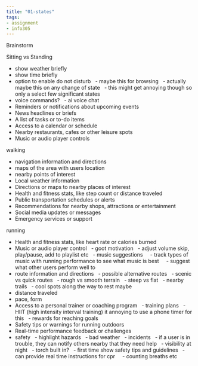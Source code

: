 ```yaml
---
title: "01-states"
tags: 
- assignment
- info305
---
```

Brainstorm

Sitting vs Standing
- show weather briefly
- show time briefly
- option to enable do not disturb
  - maybe this for browsing
  - actually maybe this on any change of state
  - this might get annoying though so only a select few significant states
- voice commands?
  - ai voice chat
- Reminders or notifications about upcoming events
- News headlines or briefs
- A list of tasks or to-do items
- Access to a calendar or schedule
- Nearby restaurants, cafes or other leisure spots
- Music or audio player controls
 
walking
- navigation information and directions
- maps of the area with users location
- nearby points of interest
- Local weather information
- Directions or maps to nearby places of interest
- Health and fitness stats, like step count or distance traveled
- Public transportation schedules or alerts
- Recommendations for nearby shops, attractions or entertainment
- Social media updates or messages
- Emergency services or support

running
- Health and fitness stats, like heart rate or calories burned
- Music or audio player control
  - goot motivation
  - adjust volume skip, play/pause, add to playlist etc
  - music suggestions
    - track types of music with running performance to see what music is best
    - suggest what other users perform well to
- route information and directions
  - possible alternative routes
  - scenic vs quick routes
  - rough vs smooth terrain
  - steep vs flat
  - nearby trails
  - cool spots along the way to rest maybe
- distance traveled
- pace, form
- Access to a personal trainer or coaching program
  - training plans
  - HIIT (high intensity interval training) it annoying to use a phone timer for this
  - rewards for reaching goals
- Safety tips or warnings for running outdoors
- Real-time performance feedback or challenges
- safety
  - highlight hazards
  - bad weather
  - incidents
  - if a user is in trouble, they can notify others nearby that they need help
  - visibility at night
  - torch built in?
  - first time show safety tips and guidelines
  - can provide real time instructions for cpr
    - counting breaths etc